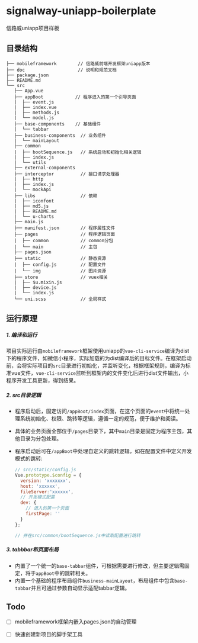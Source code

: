 # signalway-uniapp-boilerplate
信路威uniapp项目样板

## 目录结构

```text
├── mobileframework        // 信路威前端开发框架uniapp版本
├── doc                    // 说明和规范文档
├── package.json
├── README.md
└── src
   ├── App.vue
   ├── appBoot            // 程序进入的第一个引导页面
   |  ├── event.js
   |  ├── index.vue
   |  ├── methods.js
   |  └── model.js
   ├── base-components    // 基础组件
   |  └── tabbar
   ├── business-components  // 业务组件
   |  └── mainLayout
   ├── common
   |  ├── bootSequence.js   // 系统启动和初始化相关逻辑
   |  ├── index.js
   |  └── utils
   ├── external-components
   ├── interceptor          // 接口请求处理器
   |  ├── http
   |  ├── index.js
   |  └── mockApi
   ├── libs                 // 依赖
   |  ├── iconfont
   |  ├── md5.js
   |  ├── README.md
   |  └── u-charts
   ├── main.js
   ├── manifest.json        // 程序属性文件
   ├── pages                // 程序逻辑页面
   |  ├── common            // common分包
   |  └── main              // 主包
   ├── pages.json
   ├── static               // 静态资源
   |  ├── config.js         // 配置文件
   |  └── img               // 图片资源
   ├── store                // vuex相关
   |  ├── $u.mixin.js
   |  ├── device.js
   |  └── index.js
   └── uni.scss             // 全局样式
```

## 运行原理

##### 1. 编译和运行

项目实际运行由`mobileframework`框架使用uniapp的`vue-cli-service`编译为dist下的程序文件，如微信小程序，实际加载的为dist编译后的目标文件。在框架启动前，会将实际项目的`src`目录进行初始化，并监听变化，根据框架规则，编译为标准vue文件，`vue-cli-service`监听到框架内的文件变化后进行dist文件输出，小程序开发工具更新，得到结果。

##### 2. src目录逻辑

* 程序启动后，固定访问`/appBoot/index`页面，在这个页面的`event`中将统一处理系统初始化、权限、跳转等逻辑，遵循一定的规范，便于维护和阅读。

* 具体的业务页面全部位于`/pages`目录下，其中`main`目录是固定为程序主包，其他目录为分包处理。

* 程序启动后可在`/appBoot`中处理自定义的跳转逻辑，如在配置文件中定义开发模式的跳转:

  ```js
  // src/static/config.js
  Vue.prototype.$config = {
    version: 'xxxxxxx',
    host: 'xxxxxx',
    fileServer:'xxxxxx',
    // 开发模式配置
    dev: {
      // 进入的第一个页面
      firstPage: ''
    }
  };
  
  // 并在src/common/bootSequence.js中读取配置进行跳转
  ```

##### 3. tabbbar和页面布局

* 内置了一个统一的`base-tabbar`组件，可根据需要进行修改，但主要逻辑需固定，将于`appBoot`中的跳转相关。
* 内置一个基础的程序布局组件`business-mainLayout`，布局组件中包含`base-tabbar`并且可通过参数自动显示适配tabbar逻辑。

## Todo

- [ ] mobileframework框架内嵌入pages.json的自动管理

- [ ] 快速创建新项目的脚手架工具